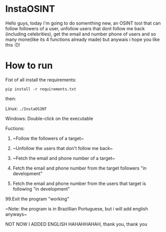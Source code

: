 # InstaOSINT

Hello guys, today i'm going to do somenthing new, an OSINT tool that can follow followers of a user, unfollow users that dont follow me back (including celebrities),
get the email and number phone of users and so many mone(like its 4 functions already made) but anywais i hope you like this :D!

# How to run

Fist of all install the requirements:

```pip install -r requirements.txt ```

then:

Linux: ```./InstaOSINT```

Windows: Double-click on the executable 

Fuctions:

1. ~Follow the followers of a target~

2. ~Unfollow the users that don't follow me back~

3. ~Fetch the email and phone number of a target~

4. Fetch the email and phone number from the target followers "in development"

5. Fetch the email and phone number from the users that target is following "in development"

99.Exit the program "working"

~Note: the program is in Brazillian Portuguese, but i will add english anyways~

NOT NOW I ADDED ENGLISH HAHAHHAHAH, thank you, thank you
